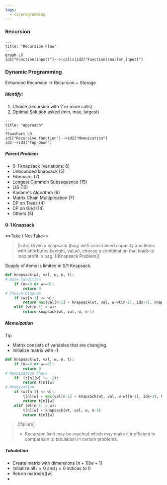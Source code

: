 ```yaml
---
tags:
  - cs/programming
---
```

### Recursion

```mermaid
---
title: "Recursion Flow"
---
graph LR
id1["Function(input)"]-->|calls|id2["Function(smaller_input)"]
```

### Dynamic Programming

Enhanced Recursion -> Recursion + Storage

##### Identify:
1. Choice (recursion with 2 or more calls)
2. Optimal Solution asked (min, max, largest)

```mermaid
---
title: "Approach"
---
flowchart LR
id1["Recursive function"]-->id2["Memoization"]
id2-->id3["Top-Down"]
```

##### Parent Problem
- 0-1 knapsack (variations: 6)
- Unbounded  knapsack (5)
- Fibonacci (7)
- Longest Common Subsequence (15)
- LIS (10)
- Kadane's Algorithm (6)
- Matrix Chain Multiplication (7)
- DP on Trees (4)
- DP on Grid (14)
- Others (5)

#### 0-1 Knapsack

==Take / Not Take==

> [!info]
> Given a knapsack (bag) with constrained capacity and items with attitrbutes (weight, value), choose a combination that leads to max profit in bag. [[Knapsack Problem]]

Supply of items is limited  in 0/1 Knapsack.

```Python title:Recursion
def knapsack(wt, val, w, n, t):
# Base Condition
	if (n==0 or w==0):
		return 0
# Choice Diagram
	if (wt[n-1] <= w):
		return max(val[n-1] + knapsack(wt, val, w-wt[n-1], idx+1), knapsack(wt, val, w, n-1))
	elif (wt[n-1] > w):
		return knapsack(wt, val, w, n-1)
```

##### Memoization

> [!tip]
> - Matrix consists of variables that are changing.
> - Initialize matrix with -1


```Python title:Memoization
def knapsack(wt, val, w, n, t):
	if (n==0 or w==0):
		return 0
# Memoization Check
	if  (t[n][w] != -1):
		return t[n][w]
# Memoization
	if (wt[n-1] <= w):
		t[n][w] = max(val[n-1] + knapsack(wt, val, w-wt[n-1], idx+1), knapsack(wt, val, w, n-1))
		return t[n][w]
	elif (wt[n-1] > w):
		t[n][w] = knapsack(wt, val, w, n-1)
		return t[n][w]
```

> [!failure] 
> - Recursion limit may be reached which may make it inefficient in comparison to tabulation in certain problems.

##### Tabulation
- Create matrix with dimensions $[n+1][w+1]$
- Initialize all $i=0$ and $j=0$ indices to 0
- Return matrix$[n][w]$
- 